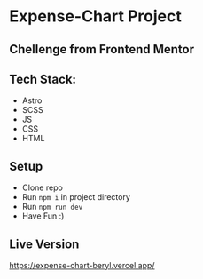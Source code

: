 # Expense-Chart Project
## Chellenge from Frontend Mentor
## Tech Stack:
* Astro
* SCSS
* JS
* CSS
* HTML

## Setup
* Clone repo
* Run ```npm i``` in project directory
* Run ```npm run dev```
* Have Fun :)

## Live Version
https://expense-chart-beryl.vercel.app/